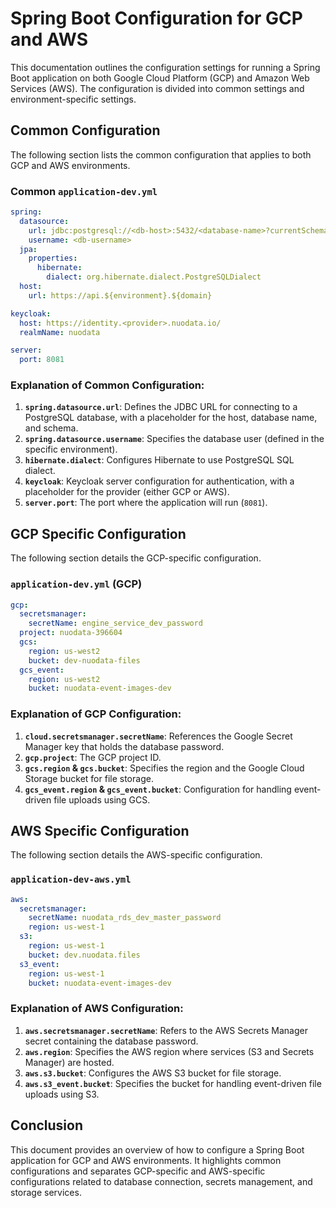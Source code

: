 
# Spring Boot Configuration for GCP and AWS

This documentation outlines the configuration settings for running a Spring Boot application on both Google Cloud Platform (GCP) and Amazon Web Services (AWS). The configuration is divided into common settings and environment-specific settings.

## Common Configuration

The following section lists the common configuration that applies to both GCP and AWS environments.

### Common `application-dev.yml`

```yaml
spring:
  datasource:
    url: jdbc:postgresql://<db-host>:5432/<database-name>?currentSchema=<schema-name>
    username: <db-username>
  jpa:
    properties:
      hibernate:
        dialect: org.hibernate.dialect.PostgreSQLDialect
  host:
    url: https://api.${environment}.${domain}

keycloak:
  host: https://identity.<provider>.nuodata.io/
  realmName: nuodata

server:
  port: 8081
```

### Explanation of Common Configuration:

1. **`spring.datasource.url`**: Defines the JDBC URL for connecting to a PostgreSQL database, with a placeholder for the host, database name, and schema.
2. **`spring.datasource.username`**: Specifies the database user (defined in the specific environment).
3. **`hibernate.dialect`**: Configures Hibernate to use PostgreSQL SQL dialect.
4. **`keycloak`**: Keycloak server configuration for authentication, with a placeholder for the provider (either GCP or AWS).
5. **`server.port`**: The port where the application will run (`8081`).

## GCP Specific Configuration

The following section details the GCP-specific configuration.

### `application-dev.yml` (GCP)

```yaml
gcp:
  secretsmanager:
    secretName: engine_service_dev_password
  project: nuodata-396604
  gcs:
    region: us-west2
    bucket: dev-nuodata-files
  gcs_event:
    region: us-west2
    bucket: nuodata-event-images-dev
```

### Explanation of GCP Configuration:

1. **`cloud.secretsmanager.secretName`**: References the Google Secret Manager key that holds the database password.
2. **`gcp.project`**: The GCP project ID.
3. **`gcs.region` & `gcs.bucket`**: Specifies the region and the Google Cloud Storage bucket for file storage.
4. **`gcs_event.region` & `gcs_event.bucket`**: Configuration for handling event-driven file uploads using GCS.

## AWS Specific Configuration

The following section details the AWS-specific configuration.

### `application-dev-aws.yml`

```yaml
aws:
  secretsmanager:
    secretName: nuodata_rds_dev_master_password
    region: us-west-1
  s3:
    region: us-west-1
    bucket: dev.nuodata.files
  s3_event:
    region: us-west-1
    bucket: nuodata-event-images-dev
```

### Explanation of AWS Configuration:

1. **`aws.secretsmanager.secretName`**: Refers to the AWS Secrets Manager secret containing the database password.
2. **`aws.region`**: Specifies the AWS region where services (S3 and Secrets Manager) are hosted.
3. **`aws.s3.bucket`**: Configures the AWS S3 bucket for file storage.
4. **`aws.s3_event.bucket`**: Specifies the bucket for handling event-driven file uploads using S3.

## Conclusion

This document provides an overview of how to configure a Spring Boot application for GCP and AWS environments. It highlights common configurations and separates GCP-specific and AWS-specific configurations related to database connection, secrets management, and storage services.
